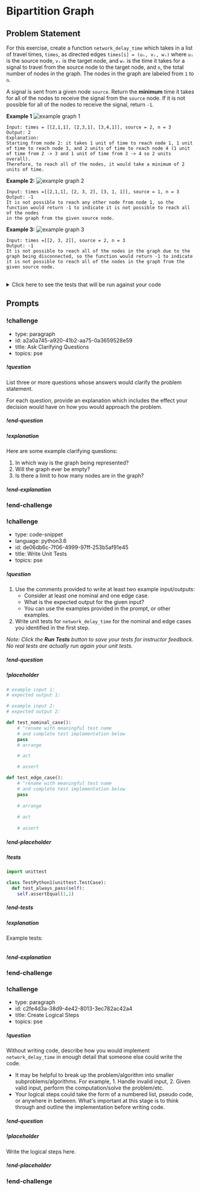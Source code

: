 # Bipartition Graph

## Problem Statement  

For this exercise, create a function `network_delay_time` which takes in a list of travel times, `times`, as directed edges `times[i] = (uᵢ, vᵢ, wᵢ)` where `uᵢ` is the source node, `vᵢ` is the target node, and `wᵢ` is the time it takes for a signal to travel from the source node to the target node, and `n`, the total number of nodes in the graph. The nodes in the graph are labeled from `1` to `n`.

A signal is sent from a given node `source`. Return the **minimum** time it takes for all of the nodes to receive the signal from the `source` node. If it is not possible for all of the nodes to receive the signal, return `-1`.

**Example 1**
![example graph 1](../images/network_delay_example-1.png)
```
Input: times = [[2,1,1], [2,3,1], [3,4,1]], source = 2, n = 3
Output: 2
Explanation:
Starting from node 2: it takes 1 unit of time to reach node 1, 1 unit of time to reach node 3, and 2 units of time to reach node 4 (1 unit of time from 2 -> 3 and 1 unit of time from 3 -> 4 so 2 units overall). 
Therefore, to reach all of the nodes, it would take a minimum of 2 units of time. 
```

**Example 2:**
![example graph 2](../images/network_delay_example-2.png)
```
Input: times =[[2,1,1], [2, 3, 2], [3, 1, 1]], source = 1, n = 3
Output: -1
It is not possible to reach any other node from node 1, so the function would return -1 to indicate it is not possible to reach all of the nodes
in the graph from the given source node.
```

**Example 3:**
![example graph 3](../images/network_delay_example-3.png)
```
Input: times =[[2, 3, 2]], source = 2, n = 3
Output: -1
It is not possible to reach all of the nodes in the graph due to the graph being disconnected, so the function would return -1 to indicate it is not possible to reach all of the nodes in the graph from the given source node.
```

<br>
<details style="max-width: 700px; margin: auto;">
<summary>Click here to see the tests that will be run against your code</summary>

```py

```

</details>

## Prompts

<!-- Question 1 -->
<!-- prettier-ignore-start -->
### !challenge
* type: paragraph
* id: a2a0a745-a920-41b2-aa75-0a3659528e59
* title: Ask Clarifying Questions
* topics: pse
##### !question

List three or more questions whose answers would clarify the problem statement.

For each question, provide an explanation which includes the effect your decision would have on how you would approach the problem.

##### !end-question

##### !explanation

Here are some example clarifying questions:

1. In which way is the graph being represented?
2. Will the graph ever be empty?
3. Is there a limit to how many nodes are in the graph?

##### !end-explanation

### !end-challenge
<!-- prettier-ignore-end -->

<!-- Question 2 -->
<!-- prettier-ignore-start -->

### !challenge
* type: code-snippet
* language: python3.6
* id: de06db6c-7f06-4999-97ff-253b5af91e45
* title: Write Unit Tests
* topics: pse
##### !question

1. Use the comments provided to write at least two example input/outputs:
    * Consider at least one nominal and one edge case.
    * What is the expected output for the given input?
    * You can use the examples provided in the prompt, or other examples.
2. Write unit tests for `network_delay_time` for the nominal and edge cases you identified in the first step.

*Note: Click the **Run Tests** button to save your tests for instructor feedback. No real tests are actually run again your unit tests.*

##### !end-question
##### !placeholder

```py
# example input 1:
# expected output 1:

# example input 2:
# expected output 2:

def test_nominal_case():
    # ^rename with meaningful test name
    # and complete test implementation below
    pass
    # arrange

    # act

    # assert

def test_edge_case():
    # ^rename with meaningful test name
    # and complete test implementation below
    pass
    
    # arrange
    
    # act
    
    # assert
```
##### !end-placeholder

##### !tests

```py
import unittest

class TestPython1(unittest.TestCase):
  def test_always_pass(self):
    self.assertEqual(1,1)
```

##### !end-tests
##### !explanation 

Example tests:

```python
```

##### !end-explanation
### !end-challenge
<!-- prettier-ignore-end -->

<!-- Question 3 -->
<!-- prettier-ignore-start -->
### !challenge
* type: paragraph
* id: c2fe4d3a-38d9-4e42-8013-3ec782ac42a4
* title: Create Logical Steps
* topics: pse
##### !question

Without writing code, describe how you would implement `network_delay_time` in enough detail that someone else could write the code. 
* It may be helpful to break up the problem/algorithm into smaller subproblems/algorithms. For example, 1. Handle invalid input, 2. Given valid input, perform the computation/solve the problem/etc.
* Your logical steps could take the form of a numbered list, pseudo code, or anywhere in between. What's important at this stage is to think through and outline the implementation before writing code.

##### !end-question

##### !placeholder

Write the logical steps here.

##### !end-placeholder

### !end-challenge
<!-- prettier-ignore-end -->
